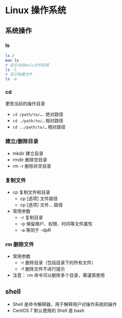 # Linux 操作系统

## 系统操作

### ls

```sh
ls /
man ls
# 显示当前mulv文件权限
ls -l
# 显示隐藏文件
ls -a
```

### cd

更改当前的操作⽬录

- `cd /path/to/….` 绝对路径
- `cd ./path/to/…` 相对路径
- `cd ../path/to/…` 相对路径

### 建⽴/删除⽬录

- mkdir 建⽴⽬录
- rmdir 删除空⽬录
- rm -r 删除⾮空⽬录

### 复制⽂件

- cp 复制⽂件和⽬录
  - cp [选项] ⽂件路径
  - cp [选项] ⽂件… 路径
- 常⽤参数
  - -r 复制⽬录
  - -p 保留⽤户、权限、时间等⽂件属性
  - -a 等同于 -dpR

### rm 删除⽂件

- 常⽤参数
  - -r 删除⽬录（包括⽬录下的所有⽂件）
  - -f 删除⽂件不进⾏提示
- 注意： rm 命令可以删除多个⽬录，需谨慎使⽤

## shell

- Shell 是命令解释器，用于解释用户对操作系统的操作
- CentOS 7 默认使用的 Shell 是 bash
